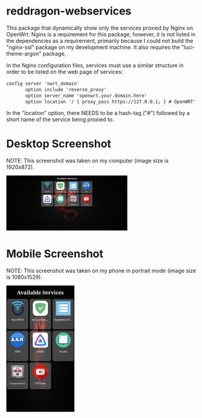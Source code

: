 # reddragon-webservices
 
This package that dynamically show only the services proxied by Nginx on OpenWrt.  Nginx is a requirement for this package, however, it is not listed in the dependencies as a requirement, primarily because I could not build the "nginx-ssl" package on my development machine.  It also requires the "luci-theme-argon" package.

In the Nginx configuration files, services must use a similar structure in order to be listed on the web page of services: 

    config server 'owrt_domain'
	       option include 'reverse_proxy'
	       option server_name 'openwrt.your.domain.here'
	       option location '/ { proxy_pass https://127.0.0.1; } # OpenWRT'

In the "location" option, there NEEDS to be a hash-tag ("#") followed by a short name of the service being proxied to.

# Desktop Screenshot

NOTE: This screenshot was taken on my computer (image size is 1920x872).

<img src="https://github.com/xptsp/openwrt-reddragon-webservices/blob/main/desktop.jpg?raw=true" width="320" height="148" />

# Mobile Screenshot

NOTE: This screenshot was taken on my phone in portrait mode (image size is 1080x1529).

<img src="https://github.com/xptsp/openwrt-reddragon-webservices/blob/main/mobile.jpg?raw=true" width="180" height="334" />
